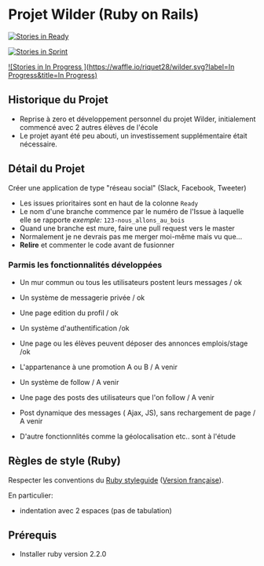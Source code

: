 # Projet Wilder (Ruby on Rails)

[![Stories in Ready](https://badge.waffle.io/riquet28/wilder.svg?label=ready&title=Ready)](http://waffle.io/riquet28/wilder)

[![Stories in Sprint](https://badge.waffle.io/riquet28/wilder.svg?label=sprint&title=Sprint)](https://waffle.io/riquet28/wilder)

[![Stories in In Progress ](https://waffle.io/riquet28/wilder.svg?label=In Progress&title=In Progress)](https://waffle.io/riquet28/wilder)


## Historique du Projet

* Reprise à zero et développement personnel du projet Wilder, initialement commencé avec 2 autres élèves de l'école
* Le projet ayant été peu abouti, un investissement supplémentaire était nécessaire.

## Détail du Projet

Créer une application de type "réseau social" (Slack, Facebook, Tweeter)

* Les issues prioritaires sont en haut de la colonne `Ready`
* Le nom d'une branche commence par le numéro de l'Issue à laquelle elle se rapporte
  *exemple:* `123-nous_allons_au_bois`
* Quand une branche est mure, faire une pull request vers le master
* Normalement je ne devrais pas me merger moi-même mais vu que...
* **Relire** et commenter le code avant de fusionner

### Parmis les fonctionnalités développées

* Un mur commun ou tous les utilisateurs postent leurs messages / ok
* Un système de messagerie privée / ok
* Une page edition du profil / ok
* Un système d'authentification /ok
* Une page ou les élèves peuvent déposer des annonces emplois/stage /ok
* L'appartenance à une promotion A ou B / A venir
* Un système de follow / A venir
* Une page des posts des utilisateurs que l'on follow / A venir
* Post dynamique des messages ( Ajax, JS), sans rechargement de page / A venir

* D'autre fonctionnlités comme la géolocalisation etc.. sont à l'étude

## Règles de style (Ruby)

Respecter les conventions du [Ruby styleguide](https://github.com/bbatsov/ruby-style-guide#prelude)
([Version
française](https://github.com/gauthier-delacroix/ruby-style-guide/blob/master/README-frFR.md)).

En particulier:
* indentation avec 2 espaces (pas de tabulation)

## Prérequis

* Installer ruby version 2.2.0


